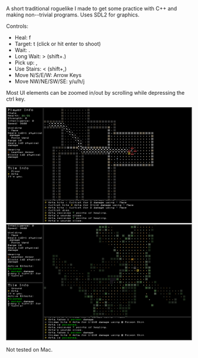 A short traditional roguelike I made to get some practice with C++ and making non--trivial programs. Uses SDL2 for graphics.

Controls:
- Heal: f
- Target: t (click or hit enter to shoot)
- Wait: .
- Long Wait: > (shift+.)
- Pick up: ,
- Use Stairs: < (shift+,)
- Move N/S/E/W: Arrow Keys
- Move NW/NE/SW/SE: y/u/h/j

Most UI elements can be zoomed in/out by scrolling while depressing the ctrl key.

![Floor 1](/floor1.png)
![Floor 2](/floor2.png)

Not tested on Mac.
